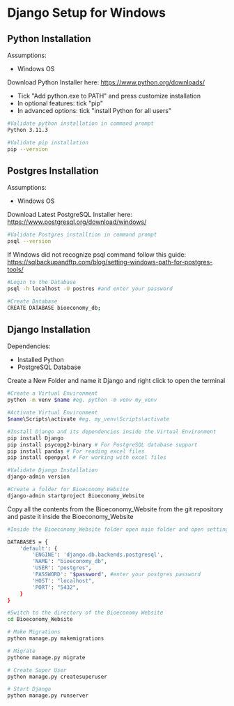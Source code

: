 
# Django Setup for Windows
## Python Installation

Assumptions:
- Windows OS

Download Python Installer here: https://www.python.org/downloads/
- Tick "Add python.exe to PATH" and press customize installation
- In optional features: tick "pip"
- In advanced options: tick "install Python for all users"


```bash
#Validate python installation in command prompt
Python 3.11.3

#Validate pip installation
pip --version
```

## Postgres Installation

Assumptions:
- Windows OS

Download Latest PostgreSQL Installer here: https://www.postgresql.org/download/windows/

```bash
#Validate Postgres installtion in command prompt
psql --version
```
If Windows did not recognize psql command follow this guide: https://sqlbackupandftp.com/blog/setting-windows-path-for-postgres-tools/

```bash
#Login to the Database
psql -h localhost -U postres #and enter your password

#Create Database
CREATE DATABASE bioeconomy_db;
```

## Django Installation

Dependencies:
- Installed Python
- PostgreSQL Database

Create a New Folder and name it Django and right click to open the terminal
```bash
#Create a Virtual Environment
python -m venv $name #eg. python -m venv my_venv

#Activate Virtual Environment
$name\Scripts\activate #eg. my_venv\Scripts\activate

#Install Django and its dependencies inside the Virtual Environment
pip install Django 
pip install psycopg2-binary # For PostgreSQL database support
pip install pandas # For reading excel files
pip install openpyxl # For working with excel files

#Validate Django Installation
django-admin version

#Create a folder for Bioeconomy Website
django-admin startproject Bioeconomy_Website
```

Copy all the contents from the Bioeconomy_Website from the git repository and paste it inside the Bioeconomy_Website

```bash
#Inside the Bioeconomy_Website folder open main folder and open settings.py and find the Django Database Settings

DATABASES = {
    'default': {
        'ENGINE': 'django.db.backends.postgresql',
        'NAME': "bioeconomy_db",
        'USER': "postgres",
        'PASSWORD': "$password", #enter your postgres password
        'HOST': "localhost",
        'PORT': "5432",
    }
}

#Switch to the directory of the Bioeconomy Website
cd Bioeconomy_Website

# Make Migrations
python manage.py makemigrations

# Migrate
pythone manage.py migrate

# Create Super User
python manage.py createsuperuser

# Start Django
python manage.py runserver
```
